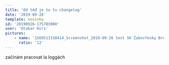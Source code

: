 ```yaml
---
title: 'Od těď je to tu changelog'
date: '2019-09-26'
template: novinka
id: '20190926-175703000'
user: 'Otakar Hirs'
pictures:
    - name: '1569513310414_Screenshot_2019-09-26 test SK Žabovřesky Brno.png'
      ratio: '12'
---
```

začínám pracovat la loggách
